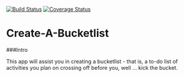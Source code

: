 [![Build Status](https://travis-ci.org/peterpaints/bl.svg?branch=master)](https://travis-ci.org/peterpaints/bl)
[![Coverage Status](https://coveralls.io/repos/github/peterpaints/bl/badge.svg?branch=develop)](https://coveralls.io/github/peterpaints/bl?branch=develop)
# Create-A-Bucketlist

###Intro

This app will assist you in creating a bucketlist - that is, a to-do list of activities you
plan on crossing off before you, well ... kick the bucket.
